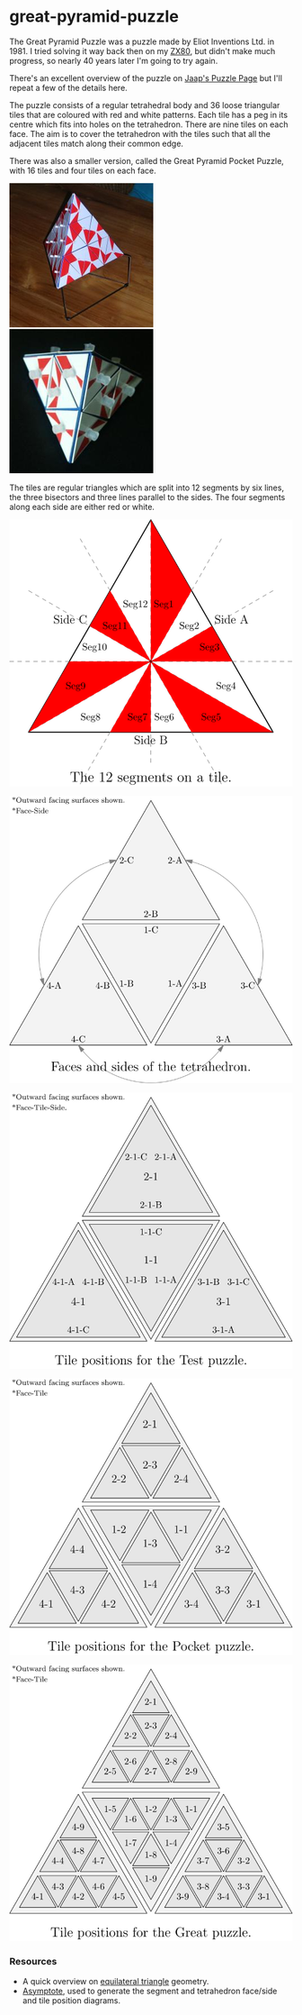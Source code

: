 # great-pyramid-puzzle
The Great Pyramid Puzzle was a puzzle made by Eliot Inventions Ltd. in 1981. I tried solving it way back then on my 
[ZX80](https://en.wikipedia.org/wiki/ZX80), but didn't make much progress, so nearly 40 years later I'm going to try again.

There's an excellent overview of the puzzle on [Jaap's Puzzle Page](https://www.jaapsch.net/puzzles/pyramid.htm) but I'll repeat a
few of the details here.

The puzzle consists of a regular tetrahedral body and 36 loose triangular tiles that are coloured with red and white patterns. 
Each tile has a peg in its centre which fits into holes on the tetrahedron. There are nine tiles on each face. The aim is to cover
the tetrahedron with the tiles such that all the adjacent tiles match along their common edge.

There was also a smaller version, called the Great Pyramid Pocket Puzzle, with 16 tiles and four tiles on each face.

![Image of Great Pyramid](https://raw.githubusercontent.com/RatJuggler/great-pyramid-puzzle/master/images/great-pyramid.jpg)
![Image of Pocket Pyramid](https://raw.githubusercontent.com/RatJuggler/great-pyramid-puzzle/master/images/pocket-pyramid.jpg)

The tiles are regular triangles which are split into 12 segments by six lines, the three bisectors and three lines parallel to the
sides. The four segments along each side are either red or white.

![Image of Tile Segments](https://raw.githubusercontent.com/RatJuggler/great-pyramid-puzzle/master/images/tile-segments.svg)

![Image of Tetrahedron Faces](https://raw.githubusercontent.com/RatJuggler/great-pyramid-puzzle/master/images/tetrahedron-faces.svg)

![Image of Tile Positions for Test](https://raw.githubusercontent.com/RatJuggler/great-pyramid-puzzle/master/images/tile-positions-test.svg)

![Image of Tile Positions for Pocket](https://raw.githubusercontent.com/RatJuggler/great-pyramid-puzzle/master/images/tile-positions-pocket.svg)

![Image of Tile Positions for Great](https://raw.githubusercontent.com/RatJuggler/great-pyramid-puzzle/master/images/tile-positions-great.svg)

### Resources
- A quick overview on [equilateral triangle](https://en.wikipedia.org/wiki/Equilateral_triangle) geometry.
- [Asymptote](https://asymptote.sourceforge.io/), used to generate the segment and tetrahedron face/side and tile position diagrams.
